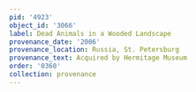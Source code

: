 ```yaml
---
pid: '4923'
object_id: '3066'
label: Dead Animals in a Wooded Landscape
provenance_date: '2006'
provenance_location: Russia, St. Petersburg
provenance_text: Acquired by Hermitage Museum
order: '0360'
collection: provenance
---
```

